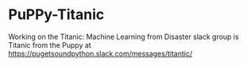 # PuPPy-Titanic
Working on the Titanic: Machine Learning from Disaster
 slack group is Titanic from the Puppy at https://pugetsoundpython.slack.com/messages/titantic/
